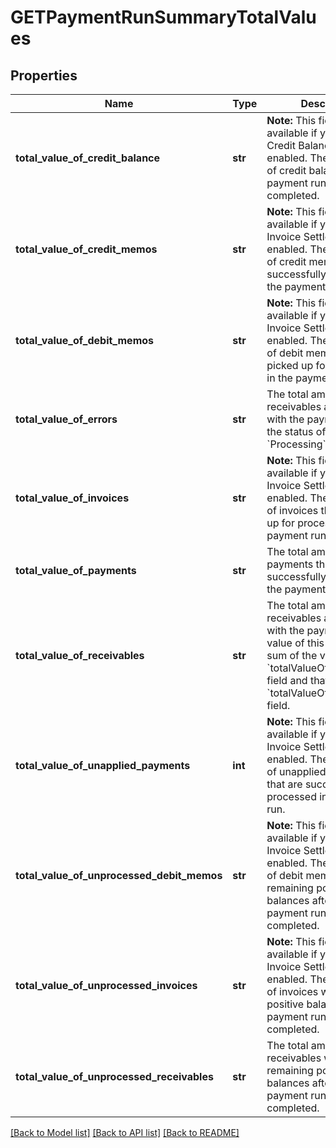 # GETPaymentRunSummaryTotalValues

## Properties
Name | Type | Description | Notes
------------ | ------------- | ------------- | -------------
**total_value_of_credit_balance** | **str** | **Note:** This field is only available if you have the Credit Balance feature enabled.  The total amount of credit balance after the payment run is completed.  | [optional] 
**total_value_of_credit_memos** | **str** | **Note:** This field is only available if you have the Invoice Settlement feature enabled.  The total amount of credit memos that are successfully processed in the payment run.  | [optional] 
**total_value_of_debit_memos** | **str** | **Note:** This field is only available if you have the Invoice Settlement feature enabled.  The total amount of debit memos that are picked up for processing in the payment run.  | [optional] 
**total_value_of_errors** | **str** | The total amount of receivables associated with the payments with the status of &#x60;Error&#x60; and &#x60;Processing&#x60;.  | [optional] 
**total_value_of_invoices** | **str** | **Note:** This field is only available if you have the Invoice Settlement feature enabled.  The total amount of invoices that are picked up for processing in the payment run.  | [optional] 
**total_value_of_payments** | **str** | The total amount of payments that are successfully processed in the payment run.  | [optional] 
**total_value_of_receivables** | **str** | The total amount of receivables associated with the payment run.  The value of this field is the sum of the value of the &#x60;totalValueOfInvoices&#x60; field and that of the &#x60;totalValueOfDebitMemos&#x60; field.  | [optional] 
**total_value_of_unapplied_payments** | **int** | **Note:** This field is only available if you have the Invoice Settlement feature enabled.  The total amount of unapplied payments that are successfully processed in the payment run.  | [optional] 
**total_value_of_unprocessed_debit_memos** | **str** | **Note:** This field is only available if you have the Invoice Settlement feature enabled.  The total amount of debit memos with remaining positive balances after the payment run is completed.  | [optional] 
**total_value_of_unprocessed_invoices** | **str** | **Note:** This field is only available if you have the Invoice Settlement feature enabled.  The total amount of invoices with remaining positive balances after the payment run is completed.  | [optional] 
**total_value_of_unprocessed_receivables** | **str** | The total amount of receivables with remaining positive balances after the payment run is completed.  | [optional] 

[[Back to Model list]](../README.md#documentation-for-models) [[Back to API list]](../README.md#documentation-for-api-endpoints) [[Back to README]](../README.md)


